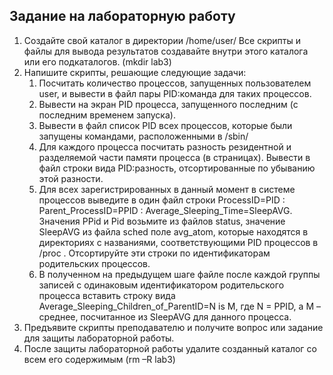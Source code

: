 ## Задание на лабораторную работу
<ol>
<li> Создайте свой каталог в директории /home/user/ Все скрипты и файлы для вывода результатов
создавайте внутри этого каталога или его подкаталогов. (mkdir lab3)
<li> Напишите скрипты, решающие следующие задачи:
  <ol>
  <li> Посчитать количество процессов, запущенных пользователем user, и вывести в файл пары
  PID:команда для таких процессов.
  <li> Вывести на экран PID процесса, запущенного последним (с последним временем запуска).
  <li> Вывести в файл список PID всех процессов, которые были запущены командами, расположенными в /sbin/
  <li> Для каждого процесса посчитать разность резидентной и разделяемой части памяти процесса (в
  страницах). Вывести в файл строки вида PID:разность, отсортированные по убыванию этой
  разности.
  <li> Для всех зарегистрированных в данный момент в системе процессов выведите в один файл строки
  ProcessID=PID : Parent_ProcessID=PPID : Average_Sleeping_Time=SleepAVG.
  Значения PPid и Pid возьмите из файлов status, значение SleepAVG из файла sched поле
  avg_atom, которые находятся в директориях с названиями, соответствующими PID процессов в
  /proc . Отсортируйте эти строки по идентификаторам родительских процессов.
  <li> В полученном на предыдущем шаге файле после каждой группы записей с одинаковым
  идентификатором родительского процесса вставить строку вида
  Average_Sleeping_Children_of_ParentID=N is M,
  где N = PPID, а M – среднее, посчитанное из SleepAVG для данного процесса.
  </ol>
<li> Предъявите скрипты преподавателю и получите вопрос или задание для защиты лабораторной работы.
<li> После защиты лабораторной работы удалите созданный каталог со всем его содержимым (rm –R lab3)
